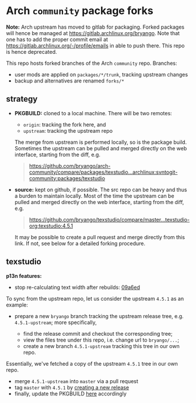 # Arch `community` package forks

**Note:** Arch upstream has moved to gitlab for packaging. Forked packages will hence be managed at https://gitlab.archlinux.org/bryango. Note that one has to add the proper commit email at https://gitlab.archlinux.org/-/profile/emails in able to push there. This repo is hence deprecated. 

This repo hosts forked branches of the Arch `community` repo. Branches:

- user mods are applied on `packages/*/trunk`, tracking upstream changes
- backup and alternatives are renamed `forks/*`

## strategy

- **PKGBUILD:** cloned to a local machine. There will be two remotes:
  - `origin`: tracking the fork here, and
  - `upstream`: tracking the upstream repo

  The merge from upstream is performed locally, so is the package build. Sometimes the upstream can be pulled and merged directly on the web interface, starting from the diff, e.g.
  
  > https://github.com/bryango/arch-community/compare/packages/texstudio...archlinux:svntogit-community:packages/texstudio

- **source:** kept on github, if possible. The src repo can be heavy and thus a burden to maintain locally. Most of the time the upstream can be pulled and merged directly on the web interface, starting from the diff, e.g.

  > https://github.com/bryango/texstudio/compare/master...texstudio-org:texstudio:4.5.1

  It may be possible to create a pull request and merge directly from this link. If not, see below for a detailed forking procedure. 

## texstudio

**p13n features:**

- stop re-calculating text width after rebuilds: [09a6ed](https://github.com/bryango/texstudio/commit/09a6ed5ef0fec6353b4dd8fa7eb30a12138fe928)

To sync from the upstream repo, let us consider the upstream `4.5.1` as an example:

- prepare a new `bryango` branch tracking the upstream release tree, e.g. `4.5.1-upstream`; more specifically,

  - find the release commit and checkout the corresponding tree;
  - view the files tree under this repo, i.e. change url to `bryango/...`;
  - create a new branch `4.5.1-upstream` tracking this tree in our own repo.
  
Essentially, we've fetched a copy of the upstream `4.5.1` tree in our own repo.

- merge `4.5.1-upstream` into `master` via a pull request
- tag `master` with `4.5.1` by [creating a new release](https://github.com/bryango/texstudio/releases)
- finally, update the PKGBUILD [here](https://github.com/bryango/arch-community/tree/packages/texstudio/trunk) accordingly
